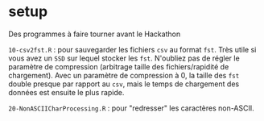 # setup
Des programmes à faire tourner avant le Hackathon

`10-csv2fst.R` : pour sauvegarder les fichiers `csv` au format `fst`. Très utile si vous avez un `SSD` sur lequel stocker les `fst`. N'oubliez pas de régler le paramètre de compression (arbitrage taille des fichiers/rapidité de chargement). Avec un paramètre de compression à 0, la taille des `fst` double presque par rapport au `csv`, mais le temps de chargement des données est ensuite le plus rapide.

`20-NonASCIICharProcessing.R` : pour "redresser" les caractères non-ASCII.

